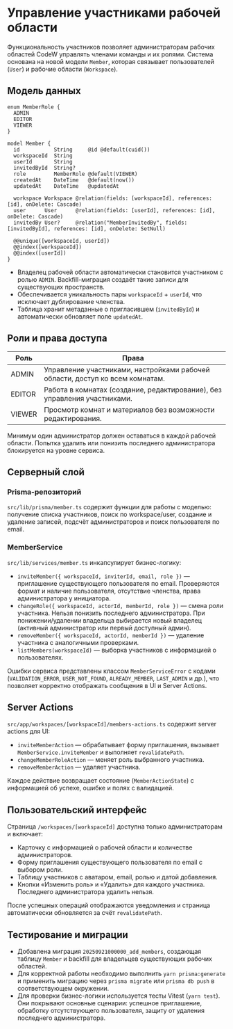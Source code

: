 # Управление участниками рабочей области

Функциональность участников позволяет администраторам рабочих областей CodeW управлять членами команды и их ролями. Система основана на новой модели `Member`, которая связывает пользователей (`User`) и рабочие области (`Workspace`).

## Модель данных

```prisma
enum MemberRole {
  ADMIN
  EDITOR
  VIEWER
}

model Member {
  id           String     @id @default(cuid())
  workspaceId  String
  userId       String
  invitedById  String?
  role         MemberRole @default(VIEWER)
  createdAt    DateTime   @default(now())
  updatedAt    DateTime   @updatedAt

  workspace Workspace @relation(fields: [workspaceId], references: [id], onDelete: Cascade)
  user      User      @relation(fields: [userId], references: [id], onDelete: Cascade)
  invitedBy User?     @relation("MemberInvitedBy", fields: [invitedById], references: [id], onDelete: SetNull)

  @@unique([workspaceId, userId])
  @@index([workspaceId])
  @@index([userId])
}
```

- Владелец рабочей области автоматически становится участником с ролью `ADMIN`. Backfill-миграция создаёт такие записи для существующих пространств.
- Обеспечивается уникальность пары `workspaceId` + `userId`, что исключает дублирование членства.
- Таблица хранит метаданные о пригласившем (`invitedById`) и автоматически обновляет поле `updatedAt`.

## Роли и права доступа

| Роль   | Права                                                                         |
| ------ | ----------------------------------------------------------------------------- |
| ADMIN  | Управление участниками, настройками рабочей области, доступ ко всем комнатам. |
| EDITOR | Работа в комнатах (создание, редактирование), без управления участниками.     |
| VIEWER | Просмотр комнат и материалов без возможности редактирования.                  |

Минимум один администратор должен оставаться в каждой рабочей области. Попытка удалить или понизить последнего администратора блокируется на уровне сервиса.

## Серверный слой

### Prisma-репозиторий

`src/lib/prisma/member.ts` содержит функции для работы с моделью: получение списка участников, поиск по workspace/user, создание и удаление записей, подсчёт администраторов и поиск пользователя по email.

### MemberService

`src/lib/services/member.ts` инкапсулирует бизнес-логику:

- `inviteMember({ workspaceId, inviterId, email, role })` — приглашение существующего пользователя по email. Проверяются формат и наличие пользователя, отсутствие членства, права администратора у инициатора.
- `changeRole({ workspaceId, actorId, memberId, role })` — смена роли участника. Нельзя понизить последнего администратора. При понижении/удалении владельца выбирается новый владелец (активный администратор или первый доступный админ).
- `removeMember({ workspaceId, actorId, memberId })` — удаление участника с аналогичными проверками.
- `listMembers(workspaceId)` — выборка участников с информацией о пользователях.

Ошибки сервиса представлены классом `MemberServiceError` с кодами (`VALIDATION_ERROR`, `USER_NOT_FOUND`, `ALREADY_MEMBER`, `LAST_ADMIN` и др.), что позволяет корректно отображать сообщения в UI и Server Actions.

## Server Actions

`src/app/workspaces/[workspaceId]/members-actions.ts` содержит server actions для UI:

- `inviteMemberAction` — обрабатывает форму приглашения, вызывает `MemberService.inviteMember` и выполняет `revalidatePath`.
- `changeMemberRoleAction` — меняет роль выбранного участника.
- `removeMemberAction` — удаляет участника.

Каждое действие возвращает состояние (`MemberActionState`) с информацией об успехе, ошибке и полях с валидацией.

## Пользовательский интерфейс

Страница `/workspaces/[workspaceId]` доступна только администраторам и включает:

- Карточку с информацией о рабочей области и количестве администраторов.
- Форму приглашения существующего пользователя по email с выбором роли.
- Таблицу участников с аватаром, email, ролью и датой добавления.
- Кнопки «Изменить роль» и «Удалить» для каждого участника. Последнего администратора удалить нельзя.

После успешных операций отображаются уведомления и страница автоматически обновляется за счёт `revalidatePath`.

## Тестирование и миграции

- Добавлена миграция `20250921000000_add_members`, создающая таблицу `Member` и backfill для владельцев существующих рабочих областей.
- Для корректной работы необходимо выполнить `yarn prisma:generate` и применить миграцию через `prisma migrate` или `prisma db push` в соответствующем окружении.
- Для проверки бизнес-логики используется тесты Vitest (`yarn test`). Они покрывают основные сценарии: успешное приглашение, обработку отсутствующего пользователя, защиту от удаления последнего администратора.
